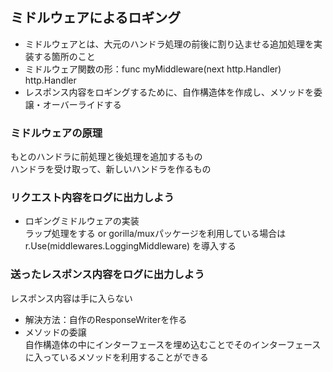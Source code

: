 ## ミドルウェアによるロギング
- ミドルウェアとは、大元のハンドラ処理の前後に割り込ませる追加処理を実装する箇所のこと
- ミドルウェア関数の形：func myMiddleware(next http.Handler) http.Handler
- レスポンス内容をロギングするために、自作構造体を作成し、メソッドを委譲・オーバーライドする

### ミドルウェアの原理
もとのハンドラに前処理と後処理を追加するもの  
ハンドラを受け取って、新しいハンドラを作るもの

### リクエスト内容をログに出力しよう
- ロギングミドルウェアの実装  
    ラップ処理をする or gorilla/muxパッケージを利用している場合は r.Use(middlewares.LoggingMiddleware) を導入する

### 送ったレスポンス内容をログに出力しよう
レスポンス内容は手に入らない  
- 解決方法：自作のResponseWriterを作る
- メソッドの委譲  
    自作構造体の中にインターフェースを埋め込むことでそのインターフェースに入っているメソッドを利用することができる